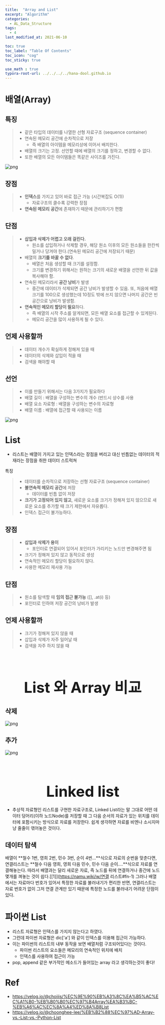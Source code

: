```yaml
---
title:  "Array and List"
excerpt: "Algorithm"
categories:
  - AL_Data_Structure
tags:
  - 4
last_modified_at: 2021-06-10

toc: true
toc_label: "Table Of Contents"
toc_icon: "cog"
toc_sticky: true

use_math : true
typora-root-url: ../../../../hana-dool.github.io
---
```


# 배열(Array)

## 특징

> - 같은 타입의 데이터를 나열한 선형 자료구조 (sequence container)
> - 연속된 메모리 공간에 순차적으로 저장
>   - 즉 배열의 아이템을 메모리상에 이어서 배치한다.
> - 배열의 크기는 고정. 선언할 때에 배열의 크기를 정하고, 변경할 수 없다.
> - 또한 배열의 모든 아이템들은 똑같은 사이즈를 가진다. 

![png](/assets/images/Py_Basic/1_1.png)

## 장점

> - **인덱스**를 가지고 있어 바로 접근 가능 (시간복잡도 O(1))
>   - 자료구조의 클수록 강력한 장점
> - **연속된 메모리 공간**에 존재하기 때문에 관리하기가 편함

## 단점

> - **삽입과 삭제가 어렵고 오래 걸린다.**
>   - 원소를 삽입하거나 삭제할 경우, 해당 원소 이후의 모든 원소들을 한칸씩 밀거나 당겨야 한다.(연속된 메모리 공간에 저장되기 때문)
> - 배열의 **크기를 바꿀 수 없다**.
>   - 배열은 처음 생성할 때 크기를 설정함.
>   - 크기를 변경하기 위해서는 원하는 크기의 새로운 배열을 선언한 뒤 값을 복사해야 함.
> - 연속된 메모리라서 **공간 낭비**가 발생
>   - 중간에 데이터가 삭제되면 공간 낭비가 발생할 수 있음. 또, 처음에 배열 크기를 100으로 생성했는데 10정도 밖에 쓰지 않으면 나머지 공간은 빈 공간으로 낭비가 발생함.
> - **연속적인 메모리 할당이 필요**하다.
>   - 즉 배열의 시작 주소를 알게되면, 모든 배열 요소를 접근할 수 있게된다.
>   - 메모리 공간을 많이 사용하게 될 수 있다.

## 언제 사용할까

> - 데이터 개수가 확실하게 정해져 있을 때
> - 데이터의 삭제와 삽입이 적을 때
> - 검색을 해야할 때

## 선언

>- 이를 만들기 위해서는 다음 3가지가 필요하다
>  -  배열 길이 : 배열을 구성하는 변수의 개수 (반드시 상수를 사용
>  -  배열 요소 자료형 : 배열을 구성하는 변수의 자료형
>  - 배열 이름 : 배열에 접근할 때 사용되는 이름

![png](/assets/images/Py_Basic/1_2.png)

# List

- 리스트는 배열이 가지고 있는 인덱스라는 장점을 버리고 대신 빈틈없는 데이터의 적재라는 장점을 취한 데이터 스트럭쳐 

특징

> - 데이터를 순차적으로 저장하는 선형 자료구조 (sequence container)
> - **불연속적 메모리 공간**에 저장
>   - 데이터를 빈틈 없이 저장
> - **크기가 고정되어 있지 않고**, 새로운 요소를 크기가 정해져 있지 않으므로 새로운 요소를 추가할 때 크기 제한에서 자유롭다.
> - 인덱스 접근이 불가능하다.

## 장점

> - **삽입과 삭제가 용이**
>   - 포인터로 연결되어 있어서 포인터가 가리키는 노드만 변경해주면 됨
> - 크기가 정해져 있지 않고 동적으로 생성
> - 연속적인 메모리 할당이 필요하지 않다.
> - 사용한 메모리 재사용 가능

## 단점

> - 원소를 탐색할 때 **임의 접근 불가능** ([], .at(i) 등)
> - 포인터로 인하여 저장 공간의 낭비가 발생

## 언제 사용할까

> - 크기가 정해져 있지 않을 때
> - 삽입과 삭제가 자주 일어날 때
> - 검색을 자주 하지 않을 때

<br>

<br>

# <center><font size="15"> List 와 Array 비교 </font></center>

## 삭제

![png](/assets/images/Py_Basic/1_3.png)

## 추가

![png](/assets/images/Py_Basic/1_4.png)

<br>

<br>



# <center><font size="15"> Linked list </font></center>

- 추상적 자료형인 리스트를 구현한 자료구조로, Linked List라는 말 그대로 어떤 데이터 덩어리(이하 노드Node)를 저장할 때 그 다음 순서의 자료가 있는 위치를 데이터에 포함시키는 방식으로 자료를 저장한다. 쉽게 생각하면 자료를 비엔나 소시지마냥 줄줄이 엮어놓은 것이다.

## 데이터 탐색

배열이 **철수 1번, 영희 2번, 민수 3번, 순이 4번...**식으로 자료의 순번을 맞춘다면, 연결리스트는 **철수 다음 영희, 영희 다음 민수, 민수 다음 순이....**식으로 자료를 연결해놓는다. 따라서 배열과는 달리 새로운 자료, 즉 노드를 뒤에 연결하거나 중간에 노드 몇개를 껴놓는 것이 쉽다.[[1\]](https://namu.wiki/w/연결 리스트#fn-1) 그러나 배열에서는 자료마다 번호가 있어서 특정한 자료를 불러내기가 편리한 반면, 연결리스트는 자료 번호가 없이 그저 연결 관계만 있기 때문에 특정한 노드를 불러내기 어려운 단점이 있다.

# 파이썬 List

- 리스트 자료형은 인덱스를 가지지 않는다고 하였다. 
- 그런데 파이썬 자료형은 dic['a'] 와 같이 인덱스를 이용해 접근이 가능하다. 
- 이는 파이썬의 리스트의 내부 동작을 보면 배열처럼 구조되어있다는 것이다.
  - 파이썬 리스트의 요소들은 메모리의 연속적인 위치에 배치
  - 인덱스를 사용하여 접근이 가능
- pop, append 같은 부가적인 메소드가 들어있는 array 라고 생각하는것이 좋다! 



# Ref

- https://velog.io/@choiiis/%EC%9E%90%EB%A3%8C%EA%B5%AC%EC%A1%B0-%EB%B0%B0%EC%97%B4Array%EA%B3%BC-%EB%A6%AC%EC%8A%A4%ED%8A%B8List
- https://velog.io/@choonghee-lee/%EB%B2%88%EC%97%AD-Array-vs.-List-vs.-Python-List